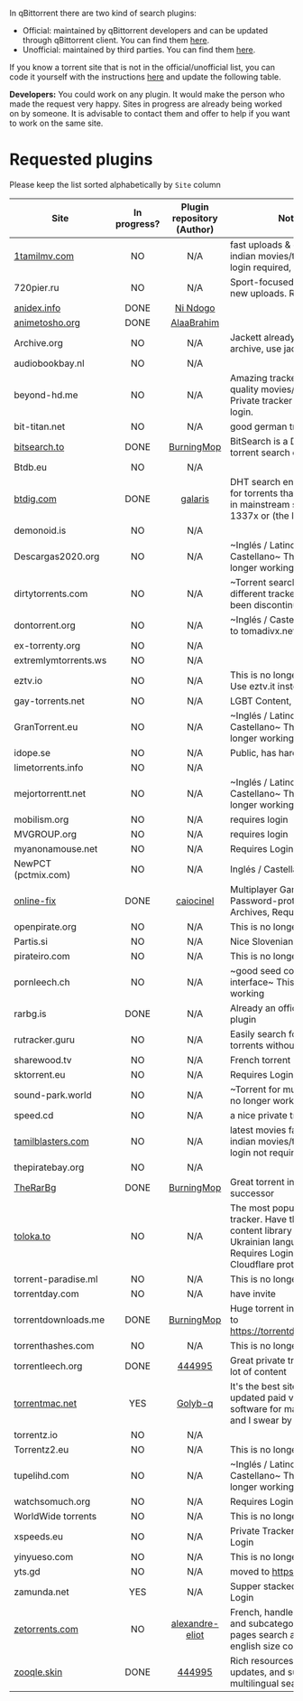 In qBittorrent there are two kind of search plugins:
* Official: maintained by qBittorrent developers and can be updated through qBittorrent client. You can find them [here](https://github.com/qbittorrent/search-plugins/tree/master/nova3/engines).
* Unofficial: maintained by third parties. You can find them [here](https://github.com/qbittorrent/search-plugins/wiki/Unofficial-search-plugins).

If you know a torrent site that is not in the official/unofficial list, you can code it yourself with the instructions [here](https://github.com/qbittorrent/search-plugins/wiki/How-to-write-a-search-plugin) and update the following table.

**Developers:** You could work on any plugin. It would make the person who made the request very happy. Sites in progress are already being worked on by someone. It is advisable to contact them and offer to help if you want to work on the same site.

# Requested plugins

Please keep the list sorted alphabetically by `Site` column

|         Site         |  In progress? | Plugin repository (Author)  |             Notes              |  
| -------------------- | :-----------: | :-------------------------: | ------------------------------ |
| [1tamilmv.com](https://1tamilmv.com) | NO | N/A | fast uploads & good quality indian movies/tv shows, no login required, [rss-feed](https://1tamilmv.com/index.php?/discover/all.xml/) |
| 720pier.ru | NO | N/A | Sport-focused. Fast with new uploads. Requires login |
| [anidex.info](https://github.com/nindogo/qbtSearchScripts/raw/master/anidex.py) | DONE | [Ni Ndogo](https://github.com/nindogo) | |
| [animetosho.org](https://animetosho.org) | DONE | [AlaaBrahim](https://github.com/AlaaBrahim/qBitTorrent-animetosho-search-plugin) | |
| Archive.org | NO | N/A | Jackett already supports archive, use jackett plugin |
| audiobookbay.nl | NO | N/A | |
| beyond-hd.me | NO | N/A | Amazing tracker for good quality movies/tv shows. Private tracker & requires login. |
| bit-titan.net | NO | N/A | good german tracker |
| [bitsearch.to](https://bitsearch.to/) | DONE | [BurningMop](https://raw.githubusercontent.com/BurningMop/qBittorrent-Search-Plugins/main/bitsearch.py) | BitSearch is a DHT based torrent search engine. |
| Btdb.eu | NO | N/A | |
| [btdig.com](https://btdig.com/) | DONE | [galaris](https://raw.githubusercontent.com/galaris/BTDigg-qBittorrent-plugin/main/btdig.py) | DHT search engine. Great for torrents that may not be in mainstream sites like TBP, 1337x or (the late) RARBG |
| demonoid.is | NO | N/A | |
| Descargas2020.org | NO | N/A | ~Inglés / Latino / Castellano~ This is no longer working |
| dirtytorrents.com | NO | N/A | ~Torrent search engine from different trackers~ This has been discontinued |
| dontorrent.org | NO | N/A | ~Inglés / Castellano~ moved to tomadivx.net |
| ex-torrenty.org | NO | N/A | |
| extremlymtorrents.ws | NO | N/A | |
| eztv.io | NO | N/A | This is no longer working. Use eztv.it instead. |
| gay-torrents.net | NO | N/A | LGBT Content, requires login |
| GranTorrent.eu | NO | N/A | ~Inglés / Latino / Castellano~ This is no longer working |
| idope.se | NO | N/A |Public, has hard to find stuff |
| limetorrents.info | NO | N/A | |
| mejortorrentt.net | NO | N/A | ~Inglés / Latino / Castellano~ This is no longer working |
| mobilism.org | NO | N/A | requires login |
| MVGROUP.org | NO | N/A | requires login |
| myanonamouse.net | NO | N/A | Requires Login |
| NewPCT (pctmix.com) | NO | N/A | Inglés / Castellano |
| [online-fix](https://online-fix.me) | DONE| [caiocinel](https://raw.githubusercontent.com/caiocinel/onlinefix-qbittorrent-plugin/main/onlinefix.py) | Multiplayer Games, Password-protected Archives, Requires Login |
| openpirate.org | NO | N/A | This is no longer working |
| Partis.si | NO | N/A | Nice Slovenian rep |
| pirateiro.com | NO | N/A | This is no longer working |
| pornleech.ch | NO | N/A | ~good seed count, terrible interface~ This is no longer working |
| rarbg.is | DONE | N/A | Already an official search plugin |
| rutracker.guru | NO | N/A | Easily search for Rutracker torrents without account |
| sharewood.tv | NO | N/A | French torrent |
| sktorrent.eu | NO | N/A | Requires Login |
| sound-park.world | NO | N/A | ~Torrent for music~ This is no longer working |
| speed.cd | NO | N/A | a nice private tracker |
| [tamilblasters.com](https://tamilblasters.com) | NO | N/A | latest movies fast uploads, indian movies/tv shows, login not required, [rss-feed](https://tamilblasters.com/index.php?/discover/all.xml/) |
| thepiratebay.org | NO | N/A | |
| [TheRarBg](https://therarbg.com) | DONE | [BurningMop](https://github.com/BurningMop/qBittorrent-Search-Plugins/blob/main/therarbg.py) | Great torrent indexer, RarBg successor |
| [toloka.to](https://toloka.to) | NO | N/A | The most popular Ukrainian tracker. Have the biggest content library in the Ukrainian language. Requires Login. Behind Cloudflare protection |
| torrent-paradise.ml | NO | N/A | This is no longer working |
| torrentday.com | NO | N/A | have invite |
| torrentdownloads.me | DONE | [BurningMop](https://raw.githubusercontent.com/BurningMop/qBittorrent-Search-Plugins/main/torrentdownloads.py) | Huge torrent indexer, moved to https://torrentdownloads.pro |
| torrenthashes.com | NO | N/A | This is no longer working |
| torrentleech.org | DONE | [444995](https://github.com/444995/qbit-search-plugins/blob/main/engines/torrentleech.py) | Great private tracker with a lot of content |
| [torrentmac.net](https://www.torrentmac.net/) | YES | [Golyb-q](https://raw.githubusercontent.com/Golyb-q/qbittorrent-search-plugins/main/torrentmac.py) | It's the best site for finding updated paid versions of software for macOS users, and I swear by it!|
| torrentz.io | NO | N/A | |
| Torrentz2.eu | NO | N/A | This is no longer working |
| tupelihd.com | NO | N/A | ~Inglés / Latino / Castellano~ This is no longer working |
| watchsomuch.org | NO | N/A | Requires Login |
| WorldWide torrents | NO | N/A | This is no longer working |
| xspeeds.eu | NO | N/A | Private Tracker, Requires Login |
| yinyueso.com | NO | N/A | This is no longer working |
| yts.gd | NO | N/A | moved to https://yts.mx/ |
| zamunda.net | YES | N/A | Supper stacked, Requires Login |
| [zetorrents.com](https://www.zetorrents.com/) | NO | [alexandre-eliot](https://raw.githubusercontent.com/alexandre-eliot/zetorrents_qbittorrent_search_plugin/main/zetorrents.py) | French, handles categories and subcategories, multiple pages search and french to english size conversion |
| [zooqle.skin](https://zooqle.skin/) | DONE | [444995](https://github.com/444995/qbit-search-plugins/blob/main/engines/zooqle.py) | Rich resources, very fast updates, and support for multilingual search. |